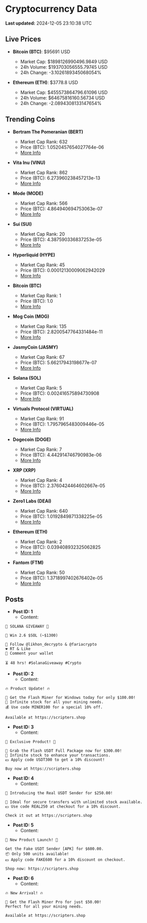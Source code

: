# Cryptocurrency Data

**Last updated:** 2024-12-05 23:10:38 UTC

## Live Prices
- **Bitcoin (BTC)**: $95691 USD
  - Market Cap: $1898126990496.9849 USD
  - 24h Volume: $193703056555.79745 USD
  - 24h Change: -3.1026189345068054%

- **Ethereum (ETH)**: $3778.8 USD
  - Market Cap: $455573864796.61096 USD
  - 24h Volume: $64675816160.56734 USD
  - 24h Change: -2.0894308133147654%

## Trending Coins
- **Bertram The Pomeranian (BERT)**
  - Market Cap Rank: 632
  - Price (BTC): 1.0520457654027764e-06
  - [More Info](https://www.coingecko.com/en/coins/bertram-the-pomeranian)

- **Vita Inu (VINU)**
  - Market Cap Rank: 862
  - Price (BTC): 6.273960238457213e-13
  - [More Info](https://www.coingecko.com/en/coins/vita-inu)

- **Mode (MODE)**
  - Market Cap Rank: 566
  - Price (BTC): 4.864940694753063e-07
  - [More Info](https://www.coingecko.com/en/coins/mode)

- **Sui (SUI)**
  - Market Cap Rank: 20
  - Price (BTC): 4.387590336837253e-05
  - [More Info](https://www.coingecko.com/en/coins/sui)

- **Hyperliquid (HYPE)**
  - Market Cap Rank: 45
  - Price (BTC): 0.00012130009062942029
  - [More Info](https://www.coingecko.com/en/coins/hyperliquid)

- **Bitcoin (BTC)**
  - Market Cap Rank: 1
  - Price (BTC): 1.0
  - [More Info](https://www.coingecko.com/en/coins/bitcoin)

- **Mog Coin (MOG)**
  - Market Cap Rank: 135
  - Price (BTC): 2.8200547764331484e-11
  - [More Info](https://www.coingecko.com/en/coins/mog-coin)

- **JasmyCoin (JASMY)**
  - Market Cap Rank: 67
  - Price (BTC): 5.66217943198677e-07
  - [More Info](https://www.coingecko.com/en/coins/jasmycoin)

- **Solana (SOL)**
  - Market Cap Rank: 5
  - Price (BTC): 0.002416575894730908
  - [More Info](https://www.coingecko.com/en/coins/solana)

- **Virtuals Protocol (VIRTUAL)**
  - Market Cap Rank: 91
  - Price (BTC): 1.7957965483009446e-05
  - [More Info](https://www.coingecko.com/en/coins/virtual-protocol)

- **Dogecoin (DOGE)**
  - Market Cap Rank: 7
  - Price (BTC): 4.442914746790983e-06
  - [More Info](https://www.coingecko.com/en/coins/dogecoin)

- **XRP (XRP)**
  - Market Cap Rank: 4
  - Price (BTC): 2.3760424464602667e-05
  - [More Info](https://www.coingecko.com/en/coins/xrp)

- **Zero1 Labs (DEAI)**
  - Market Cap Rank: 640
  - Price (BTC): 1.0192849871338225e-05
  - [More Info](https://www.coingecko.com/en/coins/zero1-labs)

- **Ethereum (ETH)**
  - Market Cap Rank: 2
  - Price (BTC): 0.039408932325062825
  - [More Info](https://www.coingecko.com/en/coins/ethereum)

- **Fantom (FTM)**
  - Market Cap Rank: 50
  - Price (BTC): 1.3718997402676402e-05
  - [More Info](https://www.coingecko.com/en/coins/fantom)

## Posts
- **Post ID: 1**
  - Content:
```
🚀 SOLANA GIVEAWAY 🚀

🎁 Win 2.6 $SOL (~$1300)

🤝 Follow @likhon_decrypto & @fariacrypto
❤️ RT & Like
💬 Comment your wallet

⏳ 48 hrs! #SolanaGiveaway #Crypto
```

- **Post ID: 2**
  - Content:
```
🔥 Product Update! 🔥

🚀 Get the Flash Miner for Windows today for only $100.00!
🔋 Infinite stock for all your mining needs.
💰 Use code MINER100 for a special 10% off.

Available at https://scripters.shop
```

- **Post ID: 3**
  - Content:
```
🎁 Exclusive Product! 🎁

💸 Grab the Flash USDT Full Package now for $300.00!
🎉 Infinite stock to enhance your transactions.
💵 Apply code USDT300 to get a 10% discount!

Buy now at https://scripters.shop
```

- **Post ID: 4**
  - Content:
```
💎 Introducing the Real USDT Sender for $250.00!

💼 Ideal for secure transfers with unlimited stock available.
💵 Use code REAL250 at checkout for a 10% discount.

Check it out at https://scripters.shop
```

- **Post ID: 5**
  - Content:
```
🚀 New Product Launch! 🚀

Get the Fake USDT Sender [APK] for $600.00.
📦 Only 500 units available!
💵 Apply code FAKE600 for a 10% discount on checkout.

Shop now: https://scripters.shop
```

- **Post ID: 6**
  - Content:
```
🔥 New Arrival! 🔥

💸 Get the Flash Miner Pro for just $50.00!
Perfect for all your mining needs.

Available at https://scripters.shop
```

